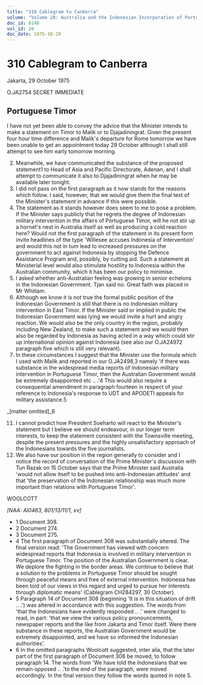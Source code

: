 ```yaml
---
title: "310 Cablegram to Canberra"
volume: "Volume 20: Australia and the Indonesian Incorporation of Portuguese Timor, 1974-1976"
doc_id: 8148
vol_id: 20
doc_date: 1975-10-29
---
```


# 310 Cablegram to Canberra

Jakarta, 29 October 1975

O.JA2754 SECRET IMMEDIATE

## Portuguese Timor

I have not yet been able to convey the advice that the Minister intends to make a statement on Timor to Malik or to Djajadiningrat. Given the present four hour time difference and Malik's departure for Rome tomorrow we have been unable to get an appointment today 29 October although I shall still attempt to see him early tomorrow morning.

  2. Meanwhile, we have communicated the substance of the proposed statement1 to Head of Asia and Pacific Directorate, Adenan, and I shall attempt to communicate it also to Djajadiningrat when he may be available later tonight.
  3. I did not pass on the first paragraph as it now stands for the reasons which follow. I said, however, that we would give them the final text of the Minister's statement in advance if this were possible.
  4. The statement as it stands however does seem to me to pose a problem. If the Minister says publicly that he regrets the degree of Indonesian military intervention in the affairs of Portuguese Timor, will he not stir up a hornet's nest in Australia itself as well as producing a cold reaction here? Would not the first paragraph of the statement in its present form invite headlines of the type 'Willesee accuses Indonesia of intervention' and would this not in tum lead to increased pressures on the government to act against Indonesia by stopping the Defence Assistance Program and, possibly, by cutting aid. Such a statement at Ministerial level would also stimulate hostility to Indonesia within the Australian community, which it has been our policy to minimise.
  5. I asked whether anti-Australian feeling was growing in senior echelons in the Indonesian Government. Tjan said no. Great faith was placed in Mr Whitlam.
  6. Although we know it is not true the formal public position of the Indonesian Government is still that there is no Indonesian military intervention in East Timor. If the Minister said or implied in public the Indonesian Government was lying we would invite a hurt and angry reaction. We would also be the only country in the region, probably including New Zealand, to make such a statement and we would then also be regarded by Indonesia as having acted in a way which could stir up international opinion against Indonesia (see also our O.JA24972 paragraph five which is still very relevant).
  7. In these circumstances I suggest that the Minister use the formula which I used with Malik and reported in our O.JA2498,3 namely 'if there was substance in the widespread media reports of Indonesian military intervention in Portuguese Timor, then the Australian Government would be extremely disappointed etc .. .'4 This would also require a consequential amendment in paragraph fourteen in respect of your reference to Indonesia's response to UDT and APODETI appeals for military assistance.5



_[matter omitted]_6

  11. I cannot predict how President Soeharto will react to the Minister's statement but I believe we should endeavour, in our longer term interests, to keep the statement consistent with the Townsville meeting, despite the present pressures and the highly unsatisfactory approach of the Indonesians towards the five journalists.
  12. We also have our position in the region generally to consider and I notice the record of conversation of the Prime Minister's discussion with Tun Razak on 15 October says that the Prime Minister said Australia 'would not allow itself to be pushed into anti-Indonesian attitudes' and that 'the preservation of the Indonesian relationship was much more important than relations with Portuguese Timor'.



WOOLCOTT

_[NAA: Al0463, 801/13/11/1, xv]_

  * 1 Document 308.
  * 2 Document 274.
  * 3 Document 275.
  * 4 The first paragraph of Document 308 was substantially altered. The final version read: 'The Government has viewed with concern widespread reports that Indonesia is involved in military intervention in Portuguese Timor. The position of the Australian Government is clear. We deplore the fighting in the border areas. We continue to believe that a solution to the problems in Portuguese Timor should be sought through peaceful means and free of external intervention. Indonesia has been told of our views in this regard and urged to pursue her interests through diplomatic means' (Cablegram CH284297, 30 October).
  * 5 Paragraph 14 of Document 308 (beginning 'It is in this situation of drift .. .') was altered in accordance with this suggestion. The words from 'that the Indonesians have evidently responded .. .' were changed to read, in part: 'that we view the various policy pronouncements, newspaper reports and the like from Jakarta and Timor itself. Were there substance in these reports, the Australian Government would be extremely disappointed, and we have so informed the Indonesian authorities'.
  * 6 In the omitted paragraphs Woolcott suggested, inter alia, that the later part of the first paragraph of Document 308 be moved, to follow paragraph 14. The words from 'We have told the Indonesians that we remain opposed .. .'to the end of the paragraph, were moved accordingly. In the final version they follow the words quoted in note 5.


